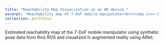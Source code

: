 ```yaml
---
title: "Reachability Map Visualization on an AR device."
excerpt: "Reachability map of 7-DoF mobile manipulator<br/><img src='/images/reach_visualization_w500.png'>"
collection: portfolio
---
```


Estimated reachability map of the 7-DoF mobile manipulator using synthetic pose data from Rviz ROS and
visualized in augmented reality using ARkit.
